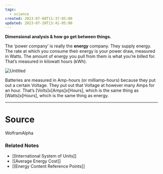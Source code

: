 ```yaml
---
tags:
  - science
created: 2023-07-08T11:37-05:00
updated: 2023-07-20T13:41-05:00
---
```

**Dimensional analysis & how go get between things.**

The ‘power company’ is really the **energy** company. They supply energy. The rate at which you consume their energy is your power draw, measured in Watts. The amount of energy you pull from them is what you’re billed for. That’s measured in kilowatt hours (kWh). 

![Untitled](Untitled%2015.png)

Batteries are measured in Amp-hours (or milliamp-hours) because they put out a certain Voltage. They put out that Voltage at however many Amps for an hour. That’s [Volts]x[Amps]x[Hours], which is the same thing as [Watts]x[Hours], which is the same thing as energy. 

---



# Source

WolframAlpha 

### Related Notes
- [[International System of Units]] 
- [[Average Energy Cost]] 
- [[Energy Content Reference Points]]